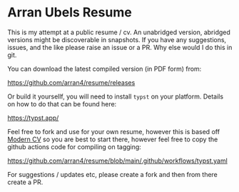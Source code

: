 # Arran Ubels Resume


This is my attempt at a public resume / cv. An unabridged version, abridged versions might be discoverable in snapshots. If you have any suggestions, issues, and the like please raise an issue or a PR. Why else would I do this in git. 

You can download the latest compiled version (in PDF form) from:

https://github.com/arran4/resume/releases

Or build it yoursellf, you will need to install `typst` on your platform. Details on how to do that can be found here: 

https://typst.app/

Feel free to fork and use for your own resume, however this is based off [Modern CV](https://typst.app/universe/package/modern-cv/) so you are best to start there, however feel free to copy the github actions code for compiling on tagging:

https://github.com/arran4/resume/blob/main/.github/workflows/typst.yaml

For suggestions / updates etc, please create a fork and then from there create a PR. 
